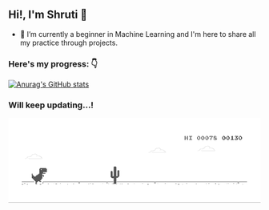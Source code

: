 ## Hi!, I'm Shruti 👋


- 🌱 I’m currently a beginner in Machine Learning and I'm here to share all my practice through projects.


### Here's my progress: 👇
[![Anurag's GitHub stats](https://github-readme-stats.vercel.app/api?username=ShruAgarwal)](https://github.com/ShruAgarwal/github-readme-stats)




### Will keep updating...!
![alt text](https://github.com/ShruAgarwal/ShruAgarwal/blob/main/dino_imp.gif?raw=true)
